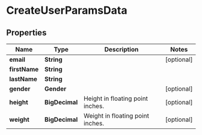 

# CreateUserParamsData


## Properties

| Name | Type | Description | Notes |
|------------ | ------------- | ------------- | -------------|
|**email** | **String** |  |  [optional] |
|**firstName** | **String** |  |  |
|**lastName** | **String** |  |  |
|**gender** | **Gender** |  |  [optional] |
|**height** | **BigDecimal** | Height in floating point inches. |  [optional] |
|**weight** | **BigDecimal** | Weight in floating point inches. |  [optional] |



